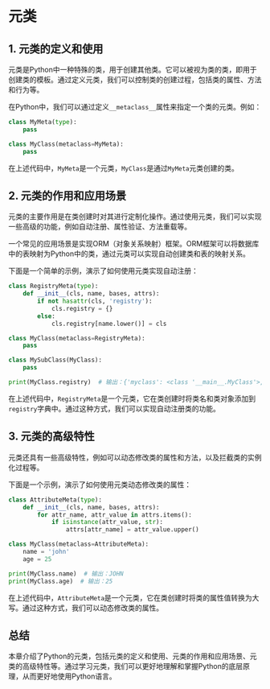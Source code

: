 # 元类

## 1. 元类的定义和使用

元类是Python中一种特殊的类，用于创建其他类。它可以被视为类的类，即用于创建类的模板。通过定义元类，我们可以控制类的创建过程，包括类的属性、方法和行为等。

在Python中，我们可以通过定义`__metaclass__`属性来指定一个类的元类。例如：

```python
class MyMeta(type):
    pass

class MyClass(metaclass=MyMeta):
    pass
```

在上述代码中，`MyMeta`是一个元类，`MyClass`是通过`MyMeta`元类创建的类。

## 2. 元类的作用和应用场景

元类的主要作用是在类创建时对其进行定制化操作。通过使用元类，我们可以实现一些高级的功能，例如自动注册、属性验证、方法重载等。

一个常见的应用场景是实现ORM（对象关系映射）框架。ORM框架可以将数据库中的表映射为Python中的类，通过元类可以实现自动创建类和表的映射关系。

下面是一个简单的示例，演示了如何使用元类实现自动注册：

```python
class RegistryMeta(type):
    def __init__(cls, name, bases, attrs):
        if not hasattr(cls, 'registry'):
            cls.registry = {}
        else:
            cls.registry[name.lower()] = cls

class MyClass(metaclass=RegistryMeta):
    pass

class MySubClass(MyClass):
    pass

print(MyClass.registry)  # 输出：{'myclass': <class '__main__.MyClass'>, 'mysubclass': <class '__main__.MySubClass'>}
```

在上述代码中，`RegistryMeta`是一个元类，它在类创建时将类名和类对象添加到`registry`字典中。通过这种方式，我们可以实现自动注册类的功能。

## 3. 元类的高级特性

元类还具有一些高级特性，例如可以动态修改类的属性和方法，以及拦截类的实例化过程等。

下面是一个示例，演示了如何使用元类动态修改类的属性：

```python
class AttributeMeta(type):
    def __init__(cls, name, bases, attrs):
        for attr_name, attr_value in attrs.items():
            if isinstance(attr_value, str):
                attrs[attr_name] = attr_value.upper()

class MyClass(metaclass=AttributeMeta):
    name = 'john'
    age = 25

print(MyClass.name)  # 输出：JOHN
print(MyClass.age)  # 输出：25
```

在上述代码中，`AttributeMeta`是一个元类，它在类创建时将类的属性值转换为大写。通过这种方式，我们可以动态修改类的属性。

## 总结

本章介绍了Python的元类，包括元类的定义和使用、元类的作用和应用场景、元类的高级特性等。通过学习元类，我们可以更好地理解和掌握Python的底层原理，从而更好地使用Python语言。